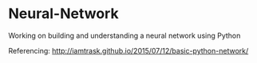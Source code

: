 # Neural-Network
Working on building and understanding a neural network using Python

Referencing: http://iamtrask.github.io/2015/07/12/basic-python-network/ 
